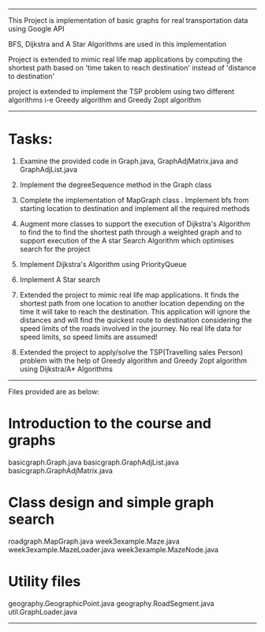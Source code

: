 





-----------------------------------------------------------------------------

This Project is implementation of basic graphs for real transportation data
using Google API

BFS, Dijkstra and A Star Algorithms are used in this implementation

Project is extended to mimic real life map applications by computing the 
shortest path based on 'time taken to reach destination' instead of 
'distance to destination'

project is extended to implement the TSP problem using two different 
algorithms i-e Greedy algorithm and Greedy 2opt algorithm

-----------------------------------------------------------------------------


Tasks:
=============
1. Examine the provided code in Graph.java, GraphAdjMatrix.java and GraphAdjList.java

2. Implement the degreeSequence method in the Graph class

3. Complete the implementation of MapGraph class
    . Implement bfs from starting location to destination and implement all 
      the required methods
      
4. Augment more classes to support the execution of Dijkstra's Algorithm to find the 
    to find the shortest path through a weighted graph and to support execution of the
    A star Search Algorithm which optimises search for the project
    
5. Implement Dijkstra's Algorithm using PriorityQueue

6. Implement A Star search

7. Extended the project to mimic real life map applications. It finds the shortest path 
    from one location to another location depending on the time it will take to reach the 
    destination. This application will ignore the distances and will find the quickest 
    route to destination considering the speed limits of the roads involved in the journey.
    No real life data for speed limits, so speed limits are assumed!

8. Extended the project to apply/solve the TSP(Travelling sales Person) problem with the help 
    of Greedy algorithm and Greedy 2opt algorithm using Dijkstra/A* Algorithms

----------------------------------------------------------------------------------


Files provided are as below:

Introduction to the course and graphs
==============================================
basicgraph.Graph.java
basicgraph.GraphAdjList.java
basicgraph.GraphAdjMatrix.java

Class design and simple graph search
==================================================
roadgraph.MapGraph.java
week3example.Maze.java
week3example.MazeLoader.java
week3example.MazeNode.java

Utility files
=============
geography.GeographicPoint.java
geography.RoadSegment.java
util.GraphLoader.java

--------------------------------------------------------------------------------
